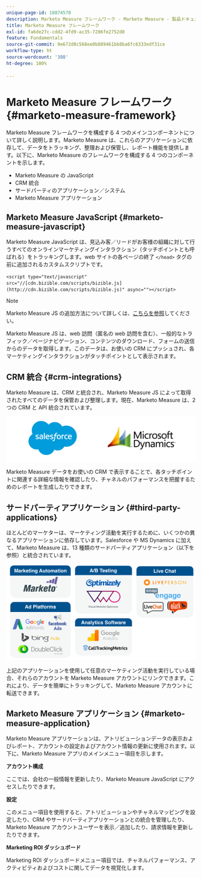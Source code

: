 ```yaml
---
unique-page-id: 18874570
description: Marketo Measure フレームワーク - Marketo Measure - 製品ドキュメント
title: Marketo Measure フレームワーク
exl-id: fa6de27c-cdd2-4fd9-ac35-7286fe2752d8
feature: Fundamentals
source-git-commit: 9e672d0c568ee0b889461bb8ba6fc6333edf31ce
workflow-type: ht
source-wordcount: '388'
ht-degree: 100%

---
```


# Marketo Measure フレームワーク {#marketo-measure-framework}

Marketo Measure フレームワークを構成する 4 つのメインコンポーネントについて詳しく説明します。Marketo Measure は、これらのアプリケーションに依存して、データをトラッキング、整理および保管し、レポート機能を提供します。以下に、Marketo Measure のフレームワークを構成する 4 つのコンポーネントを示します。

* Marketo Measure の JavaScript
* CRM 統合
* サードパーティのアプリケーション／システム
* Marketo Measure アプリケーション

## Marketo Measure JavaScript {#marketo-measure-javascript}

Marketo Measure JavaScript は、見込み客／リードがお客様の組織に対して行うすべてのオンラインマーケティングインタラクション（タッチポイントとも呼ばれる）をトラッキングします。web サイトの各ページの終了 `</head>` タグの前に追加されるカスタムスクリプトです。

`<script type="text/javascript" src="//[cdn.bizible.com/scripts/bizible.js](http://cdn.bizible.com/scripts/bizible.js)" async=""></script>`

>[!NOTE]
>
>Marketo Measure JS の追加方法について詳しくは、[こちらを参照](/help/marketo-measure-tracking/setting-up-tracking/adding-marketo-measure-script.md)してください。

Marketo Measure JS は、web 訪問（匿名の web 訪問を含む）、一般的なトラフィック／ページナビゲーション、コンテンツのダウンロード、フォームの送信からのデータを取得します。このデータは、お使いの CRM にプッシュされ、各マーケティングインタラクションがタッチポイントとして表示されます。

## CRM 統合 {#crm-integrations}

Marketo Measure は、CRM と統合され、Marketo Measure JS によって取得されたすべてのデータを保管および整理します。現在、Marketo Measure は、2 つの CRM と API 統合されています。

![](assets/1-2.png)

Marketo Measure データをお使いの CRM で表示することで、各タッチポイントに関連する詳細な情報を確認したり、チャネルのパフォーマンスを把握するためのレポートを生成したりできます。

## サードパーティアプリケーション {#third-party-applications}

ほとんどのマーケターは、マーケティング活動を実行するために、いくつかの異なるアプリケーションに依存しています。Salesforce や MS Dynamics に加えて、Marketo Measure は、13 種類のサードパーティアプリケーション（以下を参照）と統合されています。

![](assets/2-1.png)

上記のアプリケーションを使用して任意のマーケティング活動を実行している場合、それらのアカウントを Marketo Measure アカウントにリンクできます。これにより、データを簡単にトラッキングして、Marketo Measure アカウントに転送できます。

## Marketo Measure アプリケーション {#marketo-measure-application}

Marketo Measure アプリケーションは、アトリビューションデータの表示およびレポート、アカウントの設定およびアカウント情報の更新に使用されます。以下に、Marketo Measure アプリのメインメニュー項目を示します。

**アカウント構成**

ここでは、会社の一般情報を更新したり、Marketo Measure JavaScript にアクセスしたりできます。

**設定**

このメニュー項目を使用すると、アトリビューションやチャネルマッピングを設定したり、CRM やサードパーティアプリケーションとの統合を管理したり、Marketo Measure アカウントユーザーを表示／追加したり、請求情報を更新したりできます。

**Marketing ROI ダッシュボード**

Marketing ROI ダッシュボードメニュー項目では、チャネルパフォーマンス、アクティビティおよびコストに関してデータを視覚化します。
